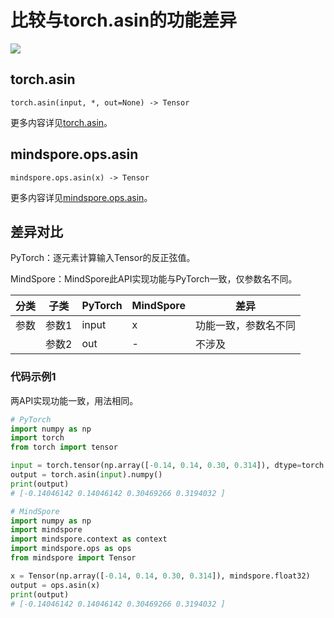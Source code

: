 # 比较与torch.asin的功能差异

<a href="https://gitee.com/mindspore/docs/blob/r2.0.0-alpha/docs/mindspore/source_zh_cn/note/api_mapping/pytorch_diff/asin.md" target="_blank"><img src="https://mindspore-website.obs.cn-north-4.myhuaweicloud.com/website-images/master/resource/_static/logo_source.png"></a>

## torch.asin

```text
torch.asin(input, *, out=None) -> Tensor
```

更多内容详见[torch.asin](https://pytorch.org/docs/1.8.1/generated/torch.asin.html)。

## mindspore.ops.asin

```text
mindspore.ops.asin(x) -> Tensor
```

更多内容详见[mindspore.ops.asin](https://mindspore.cn/docs/zh-CN/r2.0.0-alpha/api_python/ops/mindspore.ops.asin.html)。

## 差异对比

PyTorch：逐元素计算输入Tensor的反正弦值。

MindSpore：MindSpore此API实现功能与PyTorch一致，仅参数名不同。

| 分类 | 子类  | PyTorch | MindSpore | 差异                 |
| ---- | ----- | ------- | --------- | -------------------- |
| 参数 | 参数1 | input   | x         | 功能一致，参数名不同 |
|      | 参数2 | out     | -         | 不涉及               |

### 代码示例1

两API实现功能一致，用法相同。

```python
# PyTorch
import numpy as np
import torch
from torch import tensor

input = torch.tensor(np.array([-0.14, 0.14, 0.30, 0.314]), dtype=torch.float32)
output = torch.asin(input).numpy()
print(output)
# [-0.14046142 0.14046142 0.30469266 0.3194032 ]

# MindSpore
import numpy as np
import mindspore
import mindspore.context as context
import mindspore.ops as ops
from mindspore import Tensor

x = Tensor(np.array([-0.14, 0.14, 0.30, 0.314]), mindspore.float32)
output = ops.asin(x)
print(output)
# [-0.14046142 0.14046142 0.30469266 0.3194032 ]
```

